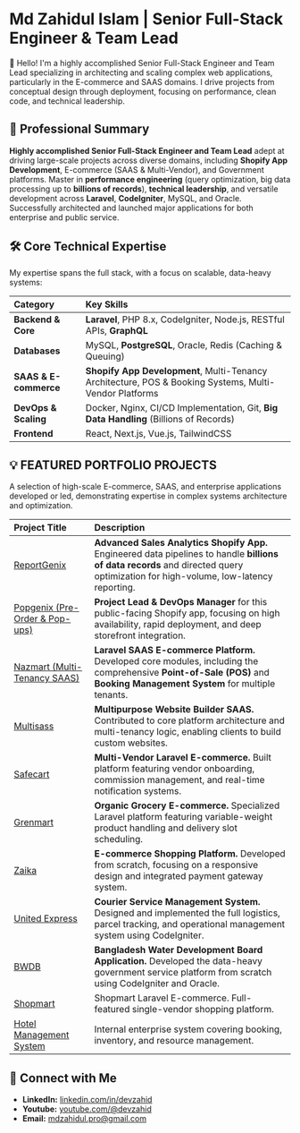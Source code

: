 # **Md Zahidul Islam | Senior Full-Stack Engineer & Team Lead**

👋 Hello\! I'm a highly accomplished Senior Full-Stack Engineer and Team Lead specializing in architecting and scaling complex web applications, particularly in the E-commerce and SAAS domains. I drive projects from conceptual design through deployment, focusing on performance, clean code, and technical leadership.

## **🚀 Professional Summary**

**Highly accomplished Senior Full-Stack Engineer and Team Lead** adept at driving large-scale projects across diverse domains, including **Shopify App Development**, E-commerce (SAAS & Multi-Vendor), and Government platforms. Master in **performance engineering** (query optimization, big data processing up to **billions of records**), **technical leadership**, and versatile development across **Laravel**, **CodeIgniter**, MySQL, and Oracle. Successfully architected and launched major applications for both enterprise and public service.

## **🛠️ Core Technical Expertise**

My expertise spans the full stack, with a focus on scalable, data-heavy systems:

| Category | Key Skills |
| :---- | :---- |
| **Backend & Core** | **Laravel**, PHP 8.x, CodeIgniter, Node.js, RESTful APIs, **GraphQL** |
| **Databases** | MySQL, **PostgreSQL**, Oracle, Redis (Caching & Queuing) |
| **SAAS & E-commerce** | **Shopify App Development**, Multi-Tenancy Architecture, POS & Booking Systems, Multi-Vendor Platforms |
| **DevOps & Scaling** | Docker, Nginx, CI/CD Implementation, Git, **Big Data Handling** (Billions of Records) |
| **Frontend** | React, Next.js, Vue.js, TailwindCSS |

## **💡 FEATURED PORTFOLIO PROJECTS**

A selection of high-scale E-commerce, SAAS, and enterprise applications developed or led, demonstrating expertise in complex systems architecture and optimization.

| Project Title | Description |
| :---- | :---- |
| [ReportGenix](https://apps.shopify.com/reportgenix-sales-analytics) | **Advanced Sales Analytics Shopify App.** Engineered data pipelines to handle **billions of data records** and directed query optimization for high-volume, low-latency reporting. |
| [Popgenix (Pre-Order & Pop-ups)](https://www.google.com/search?q=https://apps.shopify.com/popgenix-pop-ups-banners) | **Project Lead & DevOps Manager** for this public-facing Shopify app, focusing on high availability, rapid deployment, and deep storefront integration. |
| [Nazmart (Multi-Tenancy SAAS)](https://codecanyon.net/item/nazmart-multitenancy-ecommerce-platform-saas/42802410) | **Laravel SAAS E-commerce Platform.** Developed core modules, including the comprehensive **Point-of-Sale (POS)** and **Booking Management System** for multiple tenants. |
| [Multisass](https://codecanyon.net/item/multisass-multitenancy-multipurpose-website-builder-sass/41892997) | **Multipurpose Website Builder SAAS.** Contributed to core platform architecture and multi-tenancy logic, enabling clients to build custom websites. |
| [Safecart](https://safecart.bytesed.com/) | **Multi-Vendor Laravel E-commerce.** Built platform featuring vendor onboarding, commission management, and real-time notification systems. |
| [Grenmart](https://xgenious.com/laravel/grenmart/) | **Organic Grocery E-commerce.** Specialized Laravel platform featuring variable-weight product handling and delivery slot scheduling. |
| [Zaika](https://bytesed.com/laravel/zaika/) | **E-commerce Shopping Platform.** Developed from scratch, focusing on a responsive design and integrated payment gateway system. |
| [United Express](http://unitedexpress.com.bd/) | **Courier Service Management System.** Designed and implemented the full logistics, parcel tracking, and operational management system using CodeIgniter. |
| [BWDB](https://www.bwdb.gov.bd/) | **Bangladesh Water Development Board Application.** Developed the data-heavy government service platform from scratch using CodeIgniter and Oracle. |
| [Shopmart](https://shopmartecommerce.com/) | Shopmart Laravel E-commerce. Full-featured single-vendor shopping platform. |
| [Hotel Management System](https://www.google.com/search?q=Javascript:void\(0\)) | Internal enterprise system covering booking, inventory, and resource management. |

## **🤝 Connect with Me**

* **LinkedIn:** [linkedin.com/in/devzahid](https://www.google.com/search?q=https://www.linkedin.com/in/devzahid)
* **Youtube:** [youtube.com/@devzahid](https://youtube.com/@devzahid)
* **Email:** mdzahidul.pro@gmail.com
